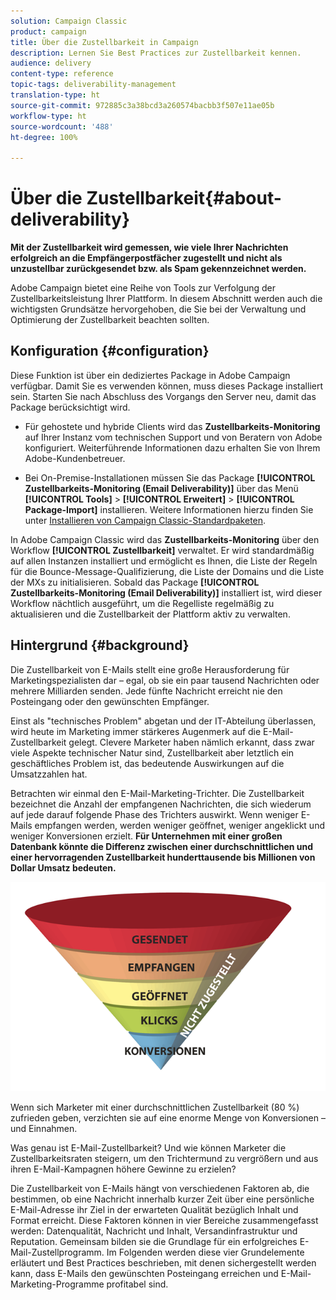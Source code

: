 ```yaml
---
solution: Campaign Classic
product: campaign
title: Über die Zustellbarkeit in Campaign
description: Lernen Sie Best Practices zur Zustellbarkeit kennen.
audience: delivery
content-type: reference
topic-tags: deliverability-management
translation-type: ht
source-git-commit: 972885c3a38bcd3a260574bacbb3f507e11ae05b
workflow-type: ht
source-wordcount: '488'
ht-degree: 100%

---
```



# Über die Zustellbarkeit{#about-deliverability}

**Mit der Zustellbarkeit wird gemessen, wie viele Ihrer Nachrichten erfolgreich an die Empfängerpostfächer zugestellt und nicht als unzustellbar zurückgesendet bzw. als Spam gekennzeichnet werden.**

Adobe Campaign bietet eine Reihe von Tools zur Verfolgung der Zustellbarkeitsleistung Ihrer Plattform. In diesem Abschnitt werden auch die wichtigsten Grundsätze hervorgehoben, die Sie bei der Verwaltung und Optimierung der Zustellbarkeit beachten sollten.

## Konfiguration {#configuration}

Diese Funktion ist über ein dediziertes Package in Adobe Campaign verfügbar. Damit Sie es verwenden können, muss dieses Package installiert sein. Starten Sie nach Abschluss des Vorgangs den Server neu, damit das Package berücksichtigt wird.
* Für gehostete und hybride Clients wird das **Zustellbarkeits-Monitoring** auf Ihrer Instanz vom technischen Support und von Beratern von Adobe konfiguriert. Weiterführende Informationen dazu erhalten Sie von Ihrem Adobe-Kundenbetreuer.

* Bei On-Premise-Installationen müssen Sie das Package **[!UICONTROL Zustellbarkeits-Monitoring (Email Deliverability)]** über das Menü **[!UICONTROL Tools]** > **[!UICONTROL Erweitert]** > **[!UICONTROL Package-Import]** installieren. Weitere Informationen hierzu finden Sie unter [Installieren von Campaign Classic-Standardpaketen](../../installation/using/installing-campaign-standard-packages.md).

In Adobe Campaign Classic wird das **Zustellbarkeits-Monitoring** über den Workflow **[!UICONTROL Zustellbarkeit]** verwaltet. Er wird standardmäßig auf allen Instanzen installiert und ermöglicht es Ihnen, die Liste der Regeln für die Bounce-Message-Qualifizierung, die Liste der Domains und die Liste der MXs zu initialisieren. Sobald das Package **[!UICONTROL Zustellbarkeits-Monitoring (Email Deliverability)]** installiert ist, wird dieser Workflow nächtlich ausgeführt, um die Regelliste regelmäßig zu aktualisieren und die Zustellbarkeit der Plattform aktiv zu verwalten.

## Hintergrund {#background}

Die Zustellbarkeit von E-Mails stellt eine große Herausforderung für Marketingspezialisten dar – egal, ob sie ein paar tausend Nachrichten oder mehrere Milliarden senden. Jede fünfte Nachricht erreicht nie den Posteingang oder den gewünschten Empfänger.

Einst als &quot;technisches Problem&quot; abgetan und der IT-Abteilung überlassen, wird heute im Marketing immer stärkeres Augenmerk auf die E-Mail-Zustellbarkeit gelegt. Clevere Marketer haben nämlich erkannt, dass zwar viele Aspekte technischer Natur sind, Zustellbarkeit aber letztlich ein geschäftliches Problem ist, das bedeutende Auswirkungen auf die Umsatzzahlen hat.

Betrachten wir einmal den E-Mail-Marketing-Trichter. Die Zustellbarkeit bezeichnet die Anzahl der empfangenen Nachrichten, die sich wiederum auf jede darauf folgende Phase des Trichters auswirkt. Wenn weniger E-Mails empfangen werden, werden weniger geöffnet, weniger angeklickt und weniger Konversionen erzielt. **Für Unternehmen mit einer großen Datenbank könnte die Differenz zwischen einer durchschnittlichen und einer hervorragenden Zustellbarkeit hunderttausende bis Millionen von Dollar Umsatz bedeuten.**

![](assets/deliverability_overview_1.png)

Wenn sich Marketer mit einer durchschnittlichen Zustellbarkeit (80 %) zufrieden geben, verzichten sie auf eine enorme Menge von Konversionen – und Einnahmen.

Was genau ist E-Mail-Zustellbarkeit? Und wie können Marketer die Zustellbarkeitsraten steigern, um den Trichtermund zu vergrößern und aus ihren E-Mail-Kampagnen höhere Gewinne zu erzielen?

Die Zustellbarkeit von E-Mails hängt von verschiedenen Faktoren ab, die bestimmen, ob eine Nachricht innerhalb kurzer Zeit über eine persönliche E-Mail-Adresse ihr Ziel in der erwarteten Qualität bezüglich Inhalt und Format erreicht. Diese Faktoren können in vier Bereiche zusammengefasst werden: Datenqualität, Nachricht und Inhalt, Versandinfrastruktur und Reputation. Gemeinsam bilden sie die Grundlage für ein erfolgreiches E-Mail-Zustellprogramm. Im Folgenden werden diese vier Grundelemente erläutert und Best Practices beschrieben, mit denen sichergestellt werden kann, dass E-Mails den gewünschten Posteingang erreichen und E-Mail-Marketing-Programme profitabel sind.

<!--![](assets/deliverability_overview_2.png)-->
